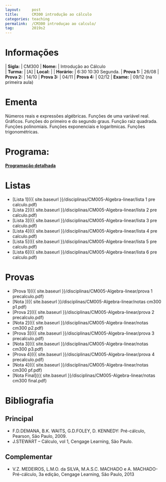 ```yaml
---
layout:     post
title:      CM300 introdução ao cálculo
categories: teaching
permalink:  /CM300 introduçao ao calculo/
tag:        2019s2
---
```


# Informações

  | **Sigla:**   | CM300
  | **Nome:**    | Introdução ao Cálculo  
  | **Turma:**   | [A]
  | **Local:**   | 
  | **Horário:** | 6:30 10:30 Segunda. 
  | **Prova 1:** |  26/08
  | **Prova 2:** |  14/10
  | **Prova 3:** |  04/11
  | **Prova 4:** |  02/12
  | **Exame:**   |  09/12 (na primeira aula)

# Ementa

  Números reais e expressões algébricas. Funções de uma variável real. Gráficos. 
  Funções do primeiro e do segundo graus. Função raiz quadrada. Funções polinomiais. 
  Funções exponenciais e logarítmicas. Funções trigonométricas. 

# Programa:

  **[Programação detalhada](http://www.mat.ufpr.br/documentos/programas/CM300.pdf)**

# Listas
  
  - [Lista 1]({{ site.baseurl }}/disciplinas/CM005-Algebra-linear/lista 1 pre calculo.pdf)
  - [Lista 2]({{ site.baseurl }}/disciplinas/CM005-Algebra-linear/lista 2 pre calculo.pdf)
  - [Lista 3]({{ site.baseurl }}/disciplinas/CM005-Algebra-linear/lista 3 pre calculo.pdf)
  - [Lista 4]({{ site.baseurl }}/disciplinas/CM005-Algebra-linear/lista 4 pre calculo.pdf)
  - [Lista 5]({{ site.baseurl }}/disciplinas/CM005-Algebra-linear/lista 5 pre calculo.pdf)
  - [Lista 6]({{ site.baseurl }}/disciplinas/CM005-Algebra-linear/lista 6 pre calculo.pdf)
  
# Provas

  - [Prova 1]({{ site.baseurl }}/disciplinas/CM005-Algebra-linear/prova 1 precalculo.pdf)
  - [Nota ]({{ site.baseurl }}/disciplinas/CM005-Algebra-linear/notas cm300 p1.pdf)
  - [Prova 2]({{ site.baseurl }}/disciplinas/CM005-Algebra-linear/prova 2 precalculo.pdf)
  - [Nota 2]({{ site.baseurl }}/disciplinas/CM005-Algebra-linear/notas cm300 p2.pdf)
  - [Prova 3]({{ site.baseurl }}/disciplinas/CM005-Algebra-linear/prova 3 precalculo.pdf)
  - [Nota 3]({{ site.baseurl }}/disciplinas/CM005-Algebra-linear/notas cm300 p3.pdf)
  - [Prova 4]({{ site.baseurl }}/disciplinas/CM005-Algebra-linear/prova 4 precalculo.pdf)
  - [Nota 4]({{ site.baseurl }}/disciplinas/CM005-Algebra-linear/notas cm300 pf.pdf)
  - [Nota Final]({{ site.baseurl }}/disciplinas/CM005-Algebra-linear/notas cm300 final.pdf)
  
# Bibliografia

## Principal 

- F.D.DEMANA, B.K. WAITS, G.D.FOLEY, D. KENNEDY: Pré-cálculo, Pearson, São Paulo, 2009. 
- J.STEWART – Cálculo, vol 1, Cengage Learning, São Paulo. 

## Complementar

- V.Z. MEDEIROS, L.M.O. da SILVA, M.A.S.C. MACHADO e A. MACHADO-
  Pré-cálculo, 3a edição, Cengage Learning, São Paulo, 2013
